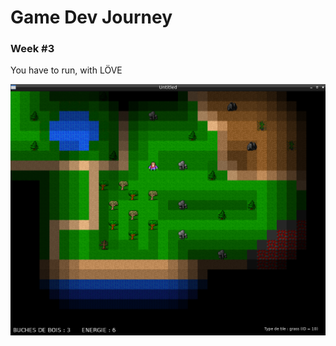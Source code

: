 # Game Dev Journey

### Week #3

You have to run, with LÖVE

![Screenshot](screenshot/screenshot_wstilemaps.png)
